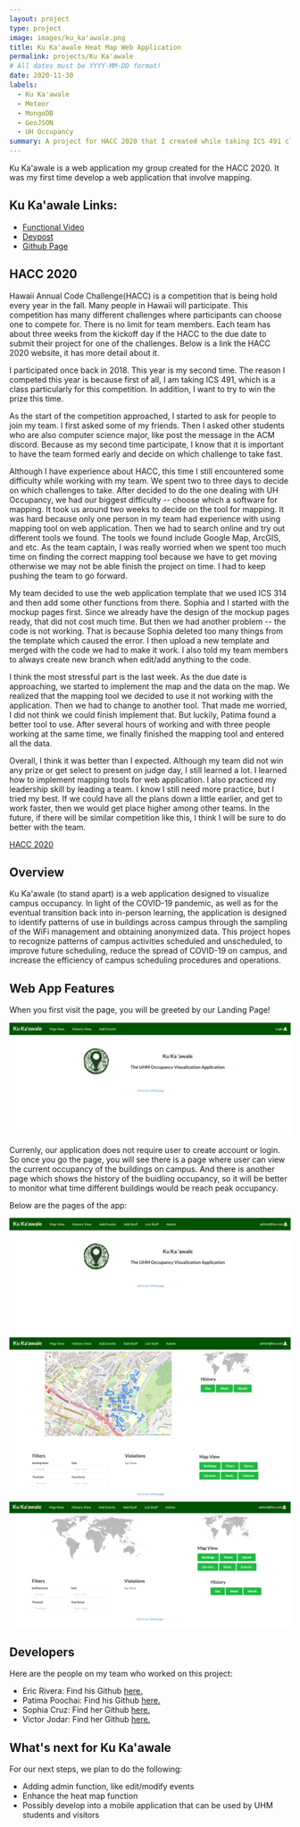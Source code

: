 ```yaml
---
layout: project
type: project
image: images/ku_ka'awale.png
title: Ku Ka'awale Heat Map Web Application
permalink: projects/Ku Ka'awale
# All dates must be YYYY-MM-DD format!
date: 2020-11-30
labels:
  - Ku Ka'awale
  - Meteor
  - MongoDB
  - GeoJSON
  - UH Occupancy
summary: A project for HACC 2020 that I created while taking ICS 491 class. My first Web App that involve mapping.
---
```


Ku Ka'awale is a web application my group created for the HACC 2020. It was my first time develop a web application that involve mapping. 

## Ku Ka'awale Links:
- [Functional Video](https://youtu.be/HfnLT0Au9QU)
- [Devpost](https://devpost.com/software/ku-ka-awale)
- [Github Page](https://github.com/HACC2020/StayAtHomeCoder)

## HACC 2020

Hawaii Annual Code Challenge(HACC) is a competition that is being hold every year in the fall. Many people in Hawaii will participate. This competition has many different challenges where participants can choose one to compete for. There is no limit for team members. Each team has about three weeks from the kickoff day if the HACC to the due date to submit their project for one of the challenges. Below is a link the HACC 2020 website, it has more detail about it. 

I participated once back in 2018. This year is my second time. The reason I competed this year is because first of all, I am taking ICS 491, which is a class particularly for this competition. In addition, I want to try to win the prize this time. 

As the start of the competition approached, I started to ask for people to join my team. I first asked some of my friends. Then I asked other students who are also computer science major, like post the message in the ACM discord. Because as my second time participate, I know that it is important to have the team formed early and decide on which challenge to take fast. 

Although I have experience about HACC, this time I still encountered some difficulty while working with my team. We spent two to three days to decide on which challenges to take. After decided to do the one dealing with UH Occupancy, we had our biggest difficulty -- choose which a software for mapping. It took us around two weeks to decide on the tool for mapping. It was hard because only one person in my team had experience with using mapping tool on web application. Then we had to search online and try out different tools we found. The tools we found include Google Map, ArcGIS, and etc. As the team captain, I was really worried when we spent too much time on finding the correct mapping tool because we have to get moving otherwise we may not be able finish the project on time. I had to keep pushing the team to go forward.

My team decided to use the web application template that we used ICS 314 and then add some other functions from there. Sophia and I started with the mockup pages first. Since we already have the design of the mockup pages ready, that did not cost much time. But then we had another problem -- the code is not working. That is because Sophia deleted too many things from the template which caused the error. I then upload a new template and merged with the code we had to make it work. I also told my team members to always create new branch when edit/add anything to the code. 

I think the most stressful part is the last week. As the due date is approaching, we started to implement the map and the data on the map. We realized that the mapping tool we decided to use it not working with the application. Then we had to change to another tool. That made me worried, I did not think we could finish implement that. But luckily, Patima found a better tool to use. After several hours of working and with three people working at the same time, we finally finished the mapping tool and entered all the data. 

Overall, I think it was better than I expected. Although my team did not win any prize or get select to present on judge day, I still learned a lot. I learned how to implement mapping tools for web application. I also practiced my leadership skill by leading a team. I know I still need more practice, but I tried my best. If we could have all the plans down a little earlier, and get to work faster, then we would get place higher among other teams. In the future, if there will be similar competition like this, I think I will be sure to do better with the team.

[HACC 2020](https://hacc.hawaii.gov/)

## Overview

Ku Ka'awale (to stand apart) is a web application designed to visualize campus occupancy. In light of the COVID-19 pandemic, as well as for the eventual transition back into in-person learning, the application is designed to identify patterns of use in buildings across campus through the sampling of the WiFi management and obtaining anonymized data. This project hopes to recognize patterns of campus activities scheduled and unscheduled, to improve future scheduling, reduce the spread of COVID-19 on campus, and increase the efficiency of campus scheduling procedures and operations.

## Web App Features

When you first visit the page, you will be greeted by our Landing Page!

<img img class="ui image" src="/images/homepage.png">

Currenly, our application does not require user to create account or login. So once you go the page, you will see there is a page where user can view the current occupancy of the buildings on campus. And there is another page which shows the history of the buidling occupancy, so it will be better to monitor what time different buildings would be reach peak occupancy.

Below are the pages of the app:

<img img class="ui image" src="/images/user_homepage.png">

<img img class="ui image" src="/images/mapview.png">

<img img class="ui image" src="/images/historyview.png">

## Developers
Here are the people on my team who worked on this project:

- Eric Rivera: Find his Github <a href = "https://github.com/eric5rivera">here.</a>
- Patima Poochai: Find his Github <a href = "https://github.com/patimapoochai">here.</a>
- Sophia Cruz: Find her Github <a href = "https://github.com/sophiaelizecruz">here.</a>
- Victor Jodar: Find her Github <a href = "https://github.com/vjodar">here.</a>

## What's next for Ku Ka'awale
For our next steps, we plan to do the following:

- Adding admin function, like edit/modify events 
- Enhance the heat map function
- Possibly develop into a mobile application that can be used by UHM students and visitors
